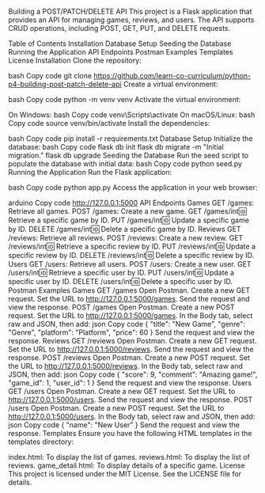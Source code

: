 Building a POST/PATCH/DELETE API
This project is a Flask application that provides an API for managing games, reviews, and users. The API supports CRUD operations, including POST, GET, PUT, and DELETE requests.

Table of Contents
Installation
Database Setup
Seeding the Database
Running the Application
API Endpoints
Postman Examples
Templates
License
Installation
Clone the repository:

bash
Copy code
git clone https://github.com/learn-co-curriculum/python-p4-building-post-patch-delete-api
Create a virtual environment:

bash
Copy code
python -m venv venv
Activate the virtual environment:

On Windows:
bash
Copy code
venv\Scripts\activate
On macOS/Linux:
bash
Copy code
source venv/bin/activate
Install the dependencies:

bash
Copy code
pip install -r requirements.txt
Database Setup
Initialize the database:
bash
Copy code
flask db init
flask db migrate -m "Initial migration."
flask db upgrade
Seeding the Database
Run the seed script to populate the database with initial data:
bash
Copy code
python seed.py
Running the Application
Run the Flask application:

bash
Copy code
python app.py
Access the application in your web browser:

arduino
Copy code
http://127.0.0.1:5000
API Endpoints
Games
GET /games: Retrieve all games.
POST /games: Create a new game.
GET /games/int:id: Retrieve a specific game by ID.
PUT /games/int:id: Update a specific game by ID.
DELETE /games/int:id: Delete a specific game by ID.
Reviews
GET /reviews: Retrieve all reviews.
POST /reviews: Create a new review.
GET /reviews/int:id: Retrieve a specific review by ID.
PUT /reviews/int:id: Update a specific review by ID.
DELETE /reviews/int:id: Delete a specific review by ID.
Users
GET /users: Retrieve all users.
POST /users: Create a new user.
GET /users/int:id: Retrieve a specific user by ID.
PUT /users/int:id: Update a specific user by ID.
DELETE /users/int:id: Delete a specific user by ID.
Postman Examples
Games
GET /games
Open Postman.
Create a new GET request.
Set the URL to http://127.0.0.1:5000/games.
Send the request and view the response.
POST /games
Open Postman.
Create a new POST request.
Set the URL to http://127.0.0.1:5000/games.
In the Body tab, select raw and JSON, then add:
json
Copy code
{
    "title": "New Game",
    "genre": "Genre",
    "platform": "Platform",
    "price": 60
}
Send the request and view the response.
Reviews
GET /reviews
Open Postman.
Create a new GET request.
Set the URL to http://127.0.0.1:5000/reviews.
Send the request and view the response.
POST /reviews
Open Postman.
Create a new POST request.
Set the URL to http://127.0.0.1:5000/reviews.
In the Body tab, select raw and JSON, then add:
json
Copy code
{
    "score": 9,
    "comment": "Amazing game!",
    "game_id": 1,
    "user_id": 1
}
Send the request and view the response.
Users
GET /users
Open Postman.
Create a new GET request.
Set the URL to http://127.0.0.1:5000/users.
Send the request and view the response.
POST /users
Open Postman.
Create a new POST request.
Set the URL to http://127.0.0.1:5000/users.
In the Body tab, select raw and JSON, then add:
json
Copy code
{
    "name": "New User"
}
Send the request and view the response.
Templates
Ensure you have the following HTML templates in the templates directory:

index.html: To display the list of games.
reviews.html: To display the list of reviews.
game_detail.html: To display details of a specific game.
License
This project is licensed under the MIT License. See the LICENSE file for details.